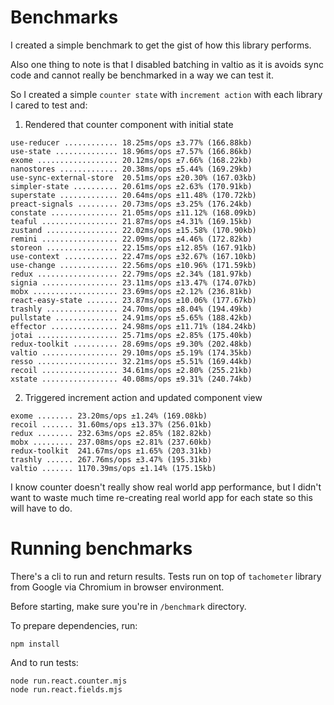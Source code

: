# Benchmarks
I created a simple benchmark to get the gist of how this library performs.

Also one thing to note is that I disabled batching in valtio as it is avoids sync code and cannot really be benchmarked in a way we can test it.

So I created a simple `counter state` with `increment action` with each library I cared to test and:

1. Rendered that counter component with initial state
```
use-reducer ............ 18.25ms/ops ±3.77% (166.88kb)
use-state .............. 18.96ms/ops ±7.57% (166.86kb)
exome .................. 20.12ms/ops ±7.66% (168.22kb)
nanostores ............. 20.38ms/ops ±5.44% (169.29kb)
use-sync-external-store  20.51ms/ops ±20.30% (167.03kb)
simpler-state .......... 20.61ms/ops ±2.63% (170.91kb)
superstate ............. 20.64ms/ops ±11.48% (170.72kb)
preact-signals ......... 20.73ms/ops ±3.25% (176.24kb)
constate ............... 21.05ms/ops ±11.12% (168.09kb)
teaful ................. 21.87ms/ops ±4.31% (169.15kb)
zustand ................ 22.02ms/ops ±15.58% (170.90kb)
remini ................. 22.09ms/ops ±4.46% (172.82kb)
storeon ................ 22.15ms/ops ±12.85% (167.91kb)
use-context ............ 22.47ms/ops ±32.67% (167.10kb)
use-change ............. 22.56ms/ops ±10.96% (171.59kb)
redux .................. 22.79ms/ops ±2.34% (181.97kb)
signia ................. 23.11ms/ops ±13.47% (174.07kb)
mobx ................... 23.69ms/ops ±2.12% (236.81kb)
react-easy-state ....... 23.87ms/ops ±10.06% (177.67kb)
trashly ................ 24.70ms/ops ±8.04% (194.49kb)
pullstate .............. 24.91ms/ops ±5.65% (188.42kb)
effector ............... 24.98ms/ops ±11.71% (184.24kb)
jotai .................. 25.71ms/ops ±2.85% (175.40kb)
redux-toolkit .......... 28.69ms/ops ±9.30% (202.48kb)
valtio ................. 29.10ms/ops ±5.19% (174.35kb)
resso .................. 32.21ms/ops ±5.51% (169.44kb)
recoil ................. 34.61ms/ops ±2.80% (255.21kb)
xstate ................. 40.08ms/ops ±9.31% (240.74kb)
```

2. Triggered increment action and updated component view
```
exome ........ 23.20ms/ops ±1.24% (169.08kb)
recoil ....... 31.60ms/ops ±13.37% (256.01kb)
redux ........ 232.63ms/ops ±2.85% (182.82kb)
mobx ......... 237.08ms/ops ±2.81% (237.60kb)
redux-toolkit  241.67ms/ops ±1.65% (203.31kb)
trashly ...... 267.76ms/ops ±3.47% (195.31kb)
valtio ....... 1170.39ms/ops ±1.14% (175.15kb)
```

<!-- _Note: **Higher is better**_ -->

I know counter doesn't really show real world app performance, but I didn't want to waste much time re-creating real world app for each state so this will have to do.

# Running benchmarks
There's a cli to run and return results. Tests run on top of `tachometer` library from Google via Chromium in browser environment.

Before starting, make sure you're in `/benchmark` directory.

To prepare dependencies, run:
```
npm install
```

And to run tests:
```
node run.react.counter.mjs
node run.react.fields.mjs
```
